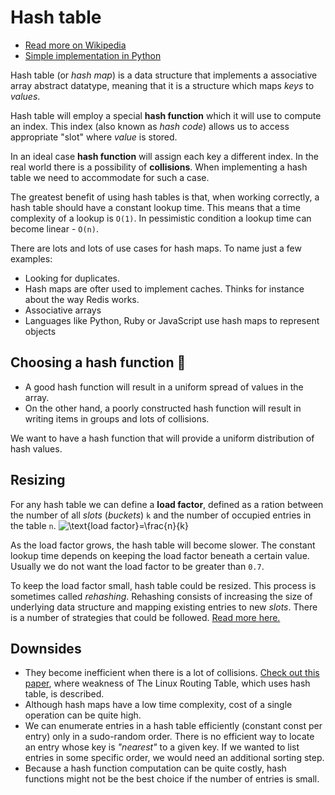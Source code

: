 # Hash table

- [Read more on Wikipedia](https://en.wikipedia.org/wiki/Hash_table)
- [Simple implementation in Python](./hash_map.py)

Hash table (or _hash map_) is a data structure that implements a associative array abstract
datatype, meaning that it is a structure which maps _keys_ to _values_.

Hash table will employ a special **hash function** which it will use to compute an index. This index
(also known as _hash code_) allows us to access appropriate "slot" where _value_ is stored.

In an ideal case **hash function** will assign each key a different index. In the real world there
is a possibility of **collisions**. When implementing a hash table we need to accommodate for such a
case.

The greatest benefit of using hash tables is that, when working correctly, a hash table should have
a constant lookup time. This means that a time complexity of a lookup is `O(1)`. In pessimistic
condition a lookup time can become linear - `O(n)`.

There are lots and lots of use cases for hash maps. To name just a few examples:

- Looking for duplicates.
- Hash maps are ofter used to implement caches. Thinks for instance about the way Redis works.
- Associative arrays
- Languages like Python, Ruby or JavaScript use hash maps to represent objects

## Choosing a hash function 🤔

- A good hash function will result in a uniform spread of values in the array.
- On the other hand, a poorly constructed hash function will result in writing items in groups and
  lots of collisions.

We want to have a hash function that will provide a uniform distribution of hash values.

## Resizing

For any hash table we can define a **load factor**, defined as a ration between the number of all
_slots_ (_buckets_) `k` and the number of occupied entries in the table `n`.
![\text{load factor}=\frac{n}{k}](https://render.githubusercontent.com/render/math?math=%5Ctext%7Bload%20factor%7D%3D%5Cfrac%7Bn%7D%7Bk%7D)

As the load factor grows, the hash table will become slower. The constant lookup time depends on
keeping the load factor beneath a certain value. Usually we do not want the load factor to be
greater than `0.7`.

To keep the load factor small, hash table could be resized. This process is sometimes called
_rehashing_. Rehashing consists of increasing the size of underlying data structure and mapping
existing entries to new _slots_. There is a number of strategies that could be followed.
[Read more here.](https://en.wikipedia.org/wiki/Hash_table#Dynamic_resizing)

## Downsides

- They become inefficient when there is a lot of collisions.
  [Check out this paper](https://www.eng.tau.ac.il/~yash/C2_039_Wool.pdf), where weakness of The
  Linux Routing Table, which uses hash table, is described.
- Although hash maps have a low time complexity, cost of a single operation can be quite high.
- We can enumerate entries in a hash table efficiently (constant const per entry) only in a
  sudo-random order. There is no efficient way to locate an entry whose key is _"nearest"_ to a
  given key. If we wanted to list entries in some specific order, we would need an additional
  sorting step.
- Because a hash function computation can be quite costly, hash functions might not be the best
  choice if the number of entries is small.
